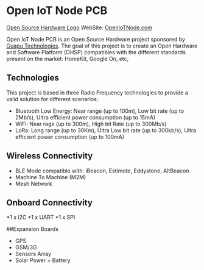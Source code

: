 # Open IoT Node PCB
[Open Source Hardware Logo](https://upload.wikimedia.org/wikipedia/commons/thumb/f/fd/Open-source-hardware-logo.svg/200px-Open-source-hardware-logo.svg.png)
WebSite: [OpenIoTNode.com][REfOpenIoTNode]

Open IoT Node PCB is an Open Source Hardware project sponsored by [Guapu Technologies][RefGuapuTechnologies].
The goal of this project is to create an Open Hardware and Software Platform (OHSP) compatibles with the different standards present on the market: HomeKit, Google On, etc,

## Technologies

This project is based in three Radio Frequency technologies to provide a valid solution for different scenarios:

* Bluetooth Low Energy: Near range (up to 100m), Low bit rate (up to 2Mb/s), Ultra efficient power consumption (up to 15mA)
* WiFi: Near rage (up to 300m), High bit Rate (up to 300Mb/s)
* LoRa: Long range (up to 30Km), Ultra Low bit rate (up to 300kb/s), Ultra efficient power consumption (up to 100mA)

## Wireless Connectivity

* BLE Mode compatible with: iBeacon, Estimote, Eddystone, AltBeacon
* Machine To Machine (M2M)
* Mesh Network

## Onboard Connectivity

*1 x i2C
*1 x UART
*1 x SPI

##Expansion Boards

* GPS
* GSM/3G
* Sensors Array
* Solar Power + Battery


[REfOpenIoTNode]: <http:/openiotnode.com>
[RefGuapuTechnologies]: <http://guapu.es>  
